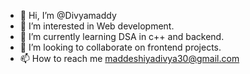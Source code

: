 - 👋 Hi, I’m @Divyamaddy
- 👀 I’m interested in Web development.
- 🌱 I’m currently learning DSA in c++ and  backend.
- 💞️ I’m looking to collaborate on frontend projects.
- 📫 How to reach me maddeshiyadivya30@gmail.com

<!---
Divyamaddy/Divyamaddy is a ✨ special ✨ repository because its `README.md` (this file) appears on your GitHub profile.
You can click the Preview link to take a look at your changes.
--->
